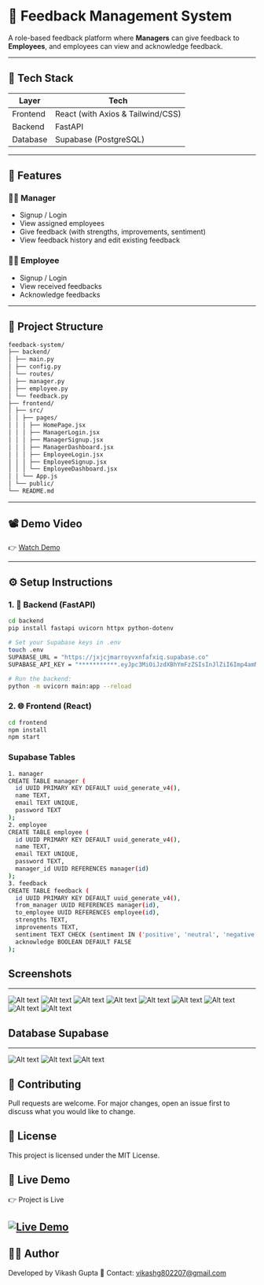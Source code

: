 # 🧠 Feedback Management System

A role-based feedback platform where **Managers** can give feedback to **Employees**, and employees can view and acknowledge feedback.

---

## 🔧 Tech Stack

| Layer        | Tech                              |
|--------------|-----------------------------------|
| Frontend     | React (with Axios & Tailwind/CSS) |
| Backend      | FastAPI                           |
| Database     | Supabase (PostgreSQL)             |

---

## 🚀 Features

### 🧑‍💼 Manager
- Signup / Login
- View assigned employees
- Give feedback (with strengths, improvements, sentiment)
- View feedback history and edit existing feedback

### 👩‍💼 Employee
- Signup / Login
- View received feedbacks
- Acknowledge feedbacks

---

## 📁 Project Structure
```bash
feedback-system/
├── backend/
│ ├── main.py
│ ├── config.py
│ └── routes/
│ ├── manager.py
│ ├── employee.py
│ └── feedback.py
├── frontend/
│ ├── src/
│ │ ├── pages/
│ │ │ ├── HomePage.jsx
│ │ │ ├── ManagerLogin.jsx
│ │ │ ├── ManagerSignup.jsx
│ │ │ ├── ManagerDashboard.jsx
│ │ │ ├── EmployeeLogin.jsx
│ │ │ ├── EmployeeSignup.jsx
│ │ │ └── EmployeeDashboard.jsx
│ │ └── App.js
│ └── public/
└── README.md
```
---
## 📽️ Demo Video

👉 [Watch Demo](https://drive.google.com/file/d/1t1Wz89fRkHPRRARQAf4IwIJ5_XyGOXzk/view?usp=drive_link)

---

## ⚙️ Setup Instructions

### 1. 🔌 Backend (FastAPI)

```bash
cd backend
pip install fastapi uvicorn httpx python-dotenv

# Set your Supabase keys in .env
touch .env
SUPABASE_URL = "https://jxjcjmarroyvxnfafxiq.supabase.co"
SUPABASE_API_KEY = "***********.eyJpc3MiOiJzdXBhYmFzZSIsInJlZiI6Imp4amNqbWFycm95dnhuZmFmeGlxIiwicm9sZSI6ImFub24iLCJpYXQiOjE3NTAzMDA5MzcsImV4cCI6MjA2NTg3NjkzN30.********"

# Run the backend:
python -m uvicorn main:app --reload
```
### 2. 🌐 Frontend (React)
```bash
cd frontend
npm install
npm start
```
### Supabase Tables
``` bash
1. manager
CREATE TABLE manager (
  id UUID PRIMARY KEY DEFAULT uuid_generate_v4(),
  name TEXT,
  email TEXT UNIQUE,
  password TEXT
);
2. employee
CREATE TABLE employee (
  id UUID PRIMARY KEY DEFAULT uuid_generate_v4(),
  name TEXT,
  email TEXT UNIQUE,
  password TEXT,
  manager_id UUID REFERENCES manager(id)
);
3. feedback
CREATE TABLE feedback (
  id UUID PRIMARY KEY DEFAULT uuid_generate_v4(),
  from_manager UUID REFERENCES manager(id),
  to_employee UUID REFERENCES employee(id),
  strengths TEXT,
  improvements TEXT,
  sentiment TEXT CHECK (sentiment IN ('positive', 'neutral', 'negative')),
  acknowledge BOOLEAN DEFAULT FALSE
);
```
## Screenshots
---
![Alt text](https://github.com/vik802207/DpDZero-Feedback/blob/main/img/Screenshot%20(522).png?raw=true)
![Alt text](https://github.com/vik802207/DpDZero-Feedback/blob/main/img/Screenshot%20(523).png?raw=true)
![Alt text](https://github.com/vik802207/DpDZero-Feedback/blob/main/img/Screenshot%20(524).png?raw=true)
![Alt text](https://github.com/vik802207/DpDZero-Feedback/blob/main/img/Screenshot%20(525).png?raw=true)
![Alt text](https://github.com/vik802207/DpDZero-Feedback/blob/main/img/Screenshot%20(526).png?raw=true)
![Alt text](https://github.com/vik802207/DpDZero-Feedback/blob/main/img/Screenshot%20(527).png?raw=true)
![Alt text](https://github.com/vik802207/DpDZero-Feedback/blob/main/img/Screenshot%20(528).png?raw=true)
![Alt text](https://github.com/vik802207/DpDZero-Feedback/blob/main/img/Screenshot%20(529).png?raw=true)
![Alt text](https://github.com/vik802207/DpDZero-Feedback/blob/main/img/Screenshot%20(530).png?raw=true)
## Database Supabase
---
![Alt text](https://github.com/vik802207/DpDZero-Feedback/blob/main/img/Screenshot%20(531).png?raw=true)
![Alt text](https://github.com/vik802207/DpDZero-Feedback/blob/main/img/Screenshot%20(532).png?raw=true)
![Alt text](https://github.com/vik802207/DpDZero-Feedback/blob/main/img/Screenshot%20(533).png?raw=true)



## 🤝 Contributing
Pull requests are welcome. For major changes, open an issue first to discuss what you would like to change.

## 📜 License
This project is licensed under the MIT License.
## 🔗 Live Demo
👉 Project is Live
## [![Live Demo](https://img.shields.io/badge/Live-Demo-brightgreen?style=for-the-badge)](https://dpdzeroassignment.vercel.app/)

## 👨‍💻 Author
Developed by Vikash Gupta
📧 Contact: vikashg802207@gmail.com


